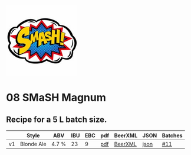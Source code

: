 ![logo](./08_SMaSH_Magnum.jpeg)

# 08 SMaSH Magnum

## Recipe for a 5 L batch size.

|    | Style | ABV | IBU | EBC | pdf | BeerXML | JSON | Batches |
|----|-------|-----|-----|-----|-----|---------|------|---------|
| v1   | Blonde Ale | 4.7 % | 23 | 9 | [pdf](./08_SMaSH_Magnum.pdf) | [BeerXML](./08_SMaSH_Magnum.xml) | [json](./08_SMaSH_Magnum.json) | [#11](../../batches/batch_11/README.md) |
